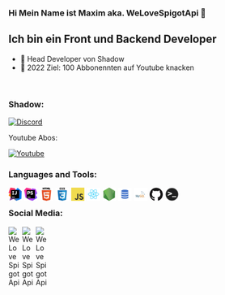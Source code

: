 ### Hi Mein Name ist Maxim aka. WeLoveSpigotApi 👋

## Ich bin ein Front und Backend Developer

- 🤖 Head Developer von Shadow
- 🎯 2022 Ziel: 100 Abbonennten auf Youtube knacken
<br />

### Shadow:
[![Discord](https://img.shields.io/discord/944317202637676546?color=%237289da&label=Shadow&logo=Discord&logoColor=%237289da&style=for-the-badge)](https://discord.gg/eDz3BMPXpV)

Youtube Abos:
<br>

[![Youtube](https://img.shields.io/youtube/channel/subscribers/UCxDo0r2NJDeX4f4mGy1nqQw?color=%23f70000&label=Abonennten&logo=Youtube&logoColor=%23f70000&style=for-the-badge)]()

### Languages and Tools:

<img align="left" style="margin-right: 5px" alt="Intellij" width="26px" src="./img/intellij.png" />
<img align="left" style="margin-right: 5px" alt="PHPStorm" width="26px" src="./img/phpstorm.png" />
<img align="left" style="margin-right: 5px" alt="HTML5" width="26px" src="./img/html.png" />
<img align="left" style="margin-right: 5px" alt="CSS3" width="26px" src="./img/css.png" />
<img align="left" style="margin-right: 5px" alt="JavaScript" width="26px" src="./img/javascript.png" />
<img align="left" style="margin-right: 5px" alt="React" width="26px" src="./img/react.png" />
<img align="left" style="margin-right: 5px" alt="Node.js" width="26px" src="./img/nodejs.png" />
<img align="left" style="margin-right: 5px" alt="SQL" width="26px" src="./img/sql.png" />
<img align="left" style="margin-right: 5px" alt="MySQL" width="26px" src="./img/mysql.png" />
<img align="left" style="margin-right: 5px" alt="GitHub" width="26px" src="./img/github.png" />
<img align="left" style="margin-right: 5px" alt="Terminal" width="26px" src="./img/terminal.png" />

<br />

### Social Media:

[<img align="left" style="margin-right: 5px" alt="WeLoveSpigotApi" width="22px" src="https://cdn.jsdelivr.net/npm/simple-icons@v3/icons/youtube.svg" />][youtube]
[<img align="left" style="margin-right: 5px" alt="WeLoveSpigotApi" width="22px" src="https://cdn.jsdelivr.net/npm/simple-icons@v3/icons/twitter.svg" />][twitter]
[<img align="left" style="margin-right: 5px" alt="WeLoveSpigotApi" width="22px" src="https://cdn.jsdelivr.net/npm/simple-icons@v3/icons/instagram.svg" />][instagram]
<br>


[twitter]: https://www.youtube.com/channel/UCxDo0r2NJDeX4f4mGy1nqQw
[youtube]: https://youtube.com/WeLoveSpigotApi
[instagram]: https://instagram.com/WeLoveSpigotApi
[shadow]: https://discord.gg/eDz3BMPXpV
